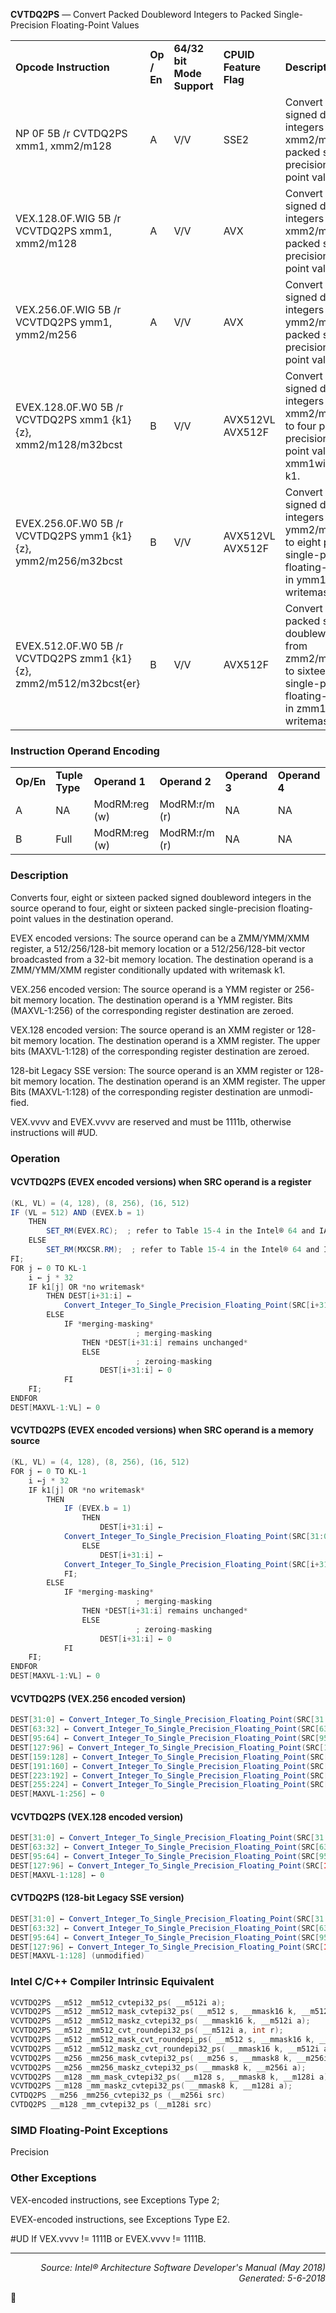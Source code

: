 <b>CVTDQ2PS</b> — Convert Packed Doubleword Integers to Packed Single-Precision Floating-Point
Values
<table>
	<tr>
		<td><b>Opcode Instruction</b></td>
		<td><b>Op / En</b></td>
		<td><b>64/32 bit Mode Support</b></td>
		<td><b>CPUID Feature Flag</b></td>
		<td><b>Description</b></td>
	</tr>
	<tr>
		<td>NP 0F 5B /r CVTDQ2PS xmm1, xmm2/m128</td>
		<td>A</td>
		<td>V/V</td>
		<td>SSE2</td>
		<td>Convert four packed signed doubleword integers from xmm2/mem to four packed single-precision floating- point values in xmm1.</td>
	</tr>
	<tr>
		<td>VEX.128.0F.WIG 5B /r VCVTDQ2PS xmm1, xmm2/m128</td>
		<td>A</td>
		<td>V/V</td>
		<td>AVX</td>
		<td>Convert four packed signed doubleword integers from xmm2/mem to four packed single-precision floating- point values in xmm1.</td>
	</tr>
	<tr>
		<td>VEX.256.0F.WIG 5B /r VCVTDQ2PS ymm1, ymm2/m256</td>
		<td>A</td>
		<td>V/V</td>
		<td>AVX</td>
		<td>Convert eight packed signed doubleword integers from ymm2/mem to eight packed single-precision floating- point values in ymm1.</td>
	</tr>
	<tr>
		<td>EVEX.128.0F.W0 5B /r VCVTDQ2PS xmm1 {k1}{z}, xmm2/m128/m32bcst</td>
		<td>B</td>
		<td>V/V</td>
		<td>AVX512VL AVX512F</td>
		<td>Convert four packed signed doubleword integers from xmm2/m128/m32bcst to four packed single-precision floating-point values in xmm1with writemask k1.</td>
	</tr>
	<tr>
		<td>EVEX.256.0F.W0 5B /r VCVTDQ2PS ymm1 {k1}{z}, ymm2/m256/m32bcst</td>
		<td>B</td>
		<td>V/V</td>
		<td>AVX512VL AVX512F</td>
		<td>Convert eight packed signed doubleword integers from ymm2/m256/m32bcst to eight packed single-precision floating-point values in ymm1with writemask k1.</td>
	</tr>
	<tr>
		<td>EVEX.512.0F.W0 5B /r VCVTDQ2PS zmm1 {k1}{z}, zmm2/m512/m32bcst{er}</td>
		<td>B</td>
		<td>V/V</td>
		<td>AVX512F</td>
		<td>Convert sixteen packed signed doubleword integers from zmm2/m512/m32bcst to sixteen packed single-precision floating-point values in zmm1with writemask k1.</td>
	</tr>
</table>


### Instruction Operand Encoding
<table>
	<tr>
		<td><b>Op/En</b></td>
		<td><b>Tuple Type</b></td>
		<td><b>Operand 1</b></td>
		<td><b>Operand 2</b></td>
		<td><b>Operand 3</b></td>
		<td><b>Operand 4</b></td>
	</tr>
	<tr>
		<td>A</td>
		<td>NA</td>
		<td>ModRM:reg (w)</td>
		<td>ModRM:r/m (r)</td>
		<td>NA</td>
		<td>NA</td>
	</tr>
	<tr>
		<td>B</td>
		<td>Full</td>
		<td>ModRM:reg (w)</td>
		<td>ModRM:r/m (r)</td>
		<td>NA</td>
		<td>NA</td>
	</tr>
</table>


### Description
Converts four, eight or sixteen packed signed doubleword integers in the source operand to four, eight or sixteen
packed single-precision floating-point values in the destination operand.

EVEX encoded versions: The source operand can be a ZMM/YMM/XMM register, a 512/256/128-bit memory location
or a 512/256/128-bit vector broadcasted from a 32-bit memory location. The destination operand is a
ZMM/YMM/XMM register conditionally updated with writemask k1.

VEX.256 encoded version: The source operand is a YMM register or 256- bit memory location. The destination
operand is a YMM register. Bits (MAXVL-1:256) of the corresponding register destination are zeroed.

VEX.128 encoded version: The source operand is an XMM register or 128- bit memory location. The destination
operand is a XMM register. The upper bits (MAXVL-1:128) of the corresponding register destination are zeroed.

128-bit Legacy SSE version: The source operand is an XMM register or 128- bit memory location. The destination
operand is an XMM register. The upper Bits (MAXVL-1:128) of the corresponding register destination are unmodi-
fied.

VEX.vvvv and EVEX.vvvv are reserved and must be 1111b, otherwise instructions will \#UD.

### Operation


#### VCVTDQ2PS (EVEX encoded versions) when SRC operand is a register
```java
(KL, VL) = (4, 128), (8, 256), (16, 512)
IF (VL = 512) AND (EVEX.b = 1) 
    THEN
        SET_RM(EVEX.RC);  ; refer to Table 15-4 in the Intel® 64 and IA-32 Architectures Software Developer’s Manual, Volume 1
    ELSE 
        SET_RM(MXCSR.RM);  ; refer to Table 15-4 in the Intel® 64 and IA-32 Architectures Software Developer’s Manual, Volume 1
FI;
FOR j ← 0 TO KL-1
    i ← j * 32
    IF k1[j] OR *no writemask*
        THEN DEST[i+31:i] ←
            Convert_Integer_To_Single_Precision_Floating_Point(SRC[i+31:i])
        ELSE 
            IF *merging-masking*
                            ; merging-masking
                THEN *DEST[i+31:i] remains unchanged*
                ELSE 
                            ; zeroing-masking
                    DEST[i+31:i] ← 0
            FI
    FI;
ENDFOR
DEST[MAXVL-1:VL] ← 0
```
#### VCVTDQ2PS (EVEX encoded versions) when SRC operand is a memory source
```java
(KL, VL) = (4, 128), (8, 256), (16, 512)
FOR j ← 0 TO KL-1
    i ←j * 32
    IF k1[j] OR *no writemask*
        THEN 
            IF (EVEX.b = 1) 
                THEN
                    DEST[i+31:i] ←
            Convert_Integer_To_Single_Precision_Floating_Point(SRC[31:0])
                ELSE 
                    DEST[i+31:i] ←
            Convert_Integer_To_Single_Precision_Floating_Point(SRC[i+31:i])
            FI;
        ELSE 
            IF *merging-masking*
                            ; merging-masking
                THEN *DEST[i+31:i] remains unchanged*
                ELSE 
                            ; zeroing-masking
                    DEST[i+31:i] ← 0
            FI
    FI;
ENDFOR
DEST[MAXVL-1:VL] ← 0
```
#### VCVTDQ2PS (VEX.256 encoded version)
```java
DEST[31:0] ← Convert_Integer_To_Single_Precision_Floating_Point(SRC[31:0])
DEST[63:32] ← Convert_Integer_To_Single_Precision_Floating_Point(SRC[63:32])
DEST[95:64] ← Convert_Integer_To_Single_Precision_Floating_Point(SRC[95:64])
DEST[127:96] ← Convert_Integer_To_Single_Precision_Floating_Point(SRC[127:96)
DEST[159:128] ← Convert_Integer_To_Single_Precision_Floating_Point(SRC[159:128])
DEST[191:160] ← Convert_Integer_To_Single_Precision_Floating_Point(SRC[191:160])
DEST[223:192] ← Convert_Integer_To_Single_Precision_Floating_Point(SRC[223:192])
DEST[255:224] ← Convert_Integer_To_Single_Precision_Floating_Point(SRC[255:224)
DEST[MAXVL-1:256] ← 0
```
#### VCVTDQ2PS (VEX.128 encoded version)
```java
DEST[31:0] ← Convert_Integer_To_Single_Precision_Floating_Point(SRC[31:0])
DEST[63:32] ← Convert_Integer_To_Single_Precision_Floating_Point(SRC[63:32])
DEST[95:64] ← Convert_Integer_To_Single_Precision_Floating_Point(SRC[95:64])
DEST[127:96] ← Convert_Integer_To_Single_Precision_Floating_Point(SRC[127z:96)
DEST[MAXVL-1:128] ← 0
```
#### CVTDQ2PS (128-bit Legacy SSE version)
```java
DEST[31:0] ← Convert_Integer_To_Single_Precision_Floating_Point(SRC[31:0])
DEST[63:32] ← Convert_Integer_To_Single_Precision_Floating_Point(SRC[63:32])
DEST[95:64] ← Convert_Integer_To_Single_Precision_Floating_Point(SRC[95:64])
DEST[127:96] ← Convert_Integer_To_Single_Precision_Floating_Point(SRC[127z:96)
DEST[MAXVL-1:128] (unmodified)
```
### Intel C/C++ Compiler Intrinsic Equivalent
```c
VCVTDQ2PS __m512 _mm512_cvtepi32_ps( __m512i a);
VCVTDQ2PS __m512 _mm512_mask_cvtepi32_ps( __m512 s, __mmask16 k, __m512i a);
VCVTDQ2PS __m512 _mm512_maskz_cvtepi32_ps( __mmask16 k, __m512i a);
VCVTDQ2PS __m512 _mm512_cvt_roundepi32_ps( __m512i a, int r);
VCVTDQ2PS __m512 _mm512_mask_cvt_roundepi_ps( __m512 s, __mmask16 k, __m512i a, int r);
VCVTDQ2PS __m512 _mm512_maskz_cvt_roundepi32_ps( __mmask16 k, __m512i a, int r);
VCVTDQ2PS __m256 _mm256_mask_cvtepi32_ps( __m256 s, __mmask8 k, __m256i a);
VCVTDQ2PS __m256 _mm256_maskz_cvtepi32_ps( __mmask8 k, __m256i a);
VCVTDQ2PS __m128 _mm_mask_cvtepi32_ps( __m128 s, __mmask8 k, __m128i a);
VCVTDQ2PS __m128 _mm_maskz_cvtepi32_ps( __mmask8 k, __m128i a);
CVTDQ2PS __m256 _mm256_cvtepi32_ps (__m256i src)
CVTDQ2PS __m128 _mm_cvtepi32_ps (__m128i src)
```
### SIMD Floating-Point Exceptions
Precision

### Other Exceptions

VEX-encoded instructions, see Exceptions Type 2;

EVEX-encoded instructions, see Exceptions Type E2.
<p>#UD
If VEX.vvvv != 1111B or EVEX.vvvv != 1111B.

 --- 
<p align="right"><i>Source: Intel® Architecture Software Developer's Manual (May 2018)<br>Generated: 5-6-2018</i></p>
